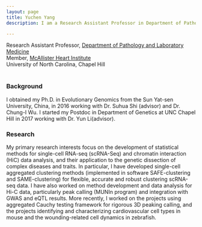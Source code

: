 ```yaml
---
layout: page
title: Yuchen Yang
description: I am a Research Assistant Professor in Department of Pathology and Laboratory Medicine at the University of North Carolina, Chapel Hill.

---
```


<div class="container">
    <div class="row-fluid">
            Research Assistant Professor, <a href="https://www.med.unc.edu/pathology/">Department of Pathology and Laboratory Medicine</a><br/>
            Member, <a href="https://www.med.unc.edu/mhi/">McAllister Heart Institute</a><br/>
            University of North Carolina, Chapel Hill <br/><br/>
    </div>
</div>


###  Background

I obtained my Ph.D. in Evolutionary Genomics from the Sun Yat-sen University, China, in 2016 working with Dr. Suhua Shi (advisor) and Dr. Chung-I Wu. I started my Postdoc in Department of Genetics at UNC Chapel Hill in 2017 working with Dr. Yun Li(advisor).


### Research

My primary research interests focus on the development of statistical methods for single-cell RNA-seq (scRNA-Seq) and chromatin interaction (HiC) data analysis, and their application to the genetic dissection of complex diseases and traits. In particular, I have developed single-cell aggregated clustering methods (implemented in software SAFE-clustering and SAME-clustering) for flexible, accurate and robust clustering scRNA-seq data. I have also worked on method development and data analysis for Hi-C data, particularly peak calling (MUNIn program) and integration with GWAS and eQTL results. More recently, I worked on the projects using aggregated Cauchy testing framework for rigorous 3D peaking calling, and the projects identifying and characterizing cardiovascular cell types in mouse and the wounding-related cell dynamics in zebrafish.

